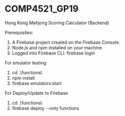 # COMP4521_GP19
Hong Kong Mahjong Scoring Calculator (Backend)

Prerequisites:

1. A Firebase project created on the Firebase Console.
2. Node.js and npm installed on your machine.
3. Logged into Firebase CLI: firebase login

For emulator testing
1. cd .\functions\  
2. npm install 
3. firebase emulators:start 

For Deploy/Update to Firebase
1. cd .\functions\ 
2. firebase deploy --only functions


